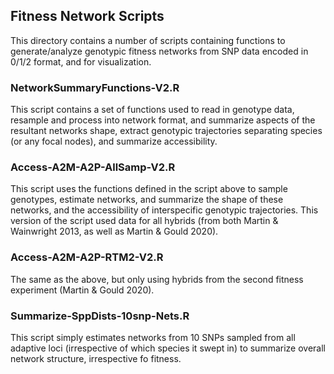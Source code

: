 ## Fitness Network Scripts
This directory contains a number of scripts containing functions to generate/analyze genotypic fitness networks from SNP data encoded in 0/1/2 format, and for visualization. 

### NetworkSummaryFunctions-V2.R
This script contains a set of functions used to read in genotype data, resample and process into network format, and summarize aspects of the resultant networks shape, extract genotypic trajectories separating species (or any focal nodes), and summarize accessibility. 

### Access-A2M-A2P-AllSamp-V2.R 
This script uses the functions defined in the script above to sample genotypes, estimate networks, and summarize the shape of these networks, and the accessibility of interspecific genotypic trajectories. This version of the script used data for all hybrids (from both Martin & Wainwright 2013, as well as Martin & Gould 2020).

### Access-A2M-A2P-RTM2-V2.R
The same as the above, but only using hybrids from the second fitness experiment (Martin & Gould 2020).

### Summarize-SppDists-10snp-Nets.R
This script simply estimates networks from 10 SNPs sampled from all adaptive loci (irrespective of which species it swept in) to summarize overall network structure, irrespective fo fitness. 
